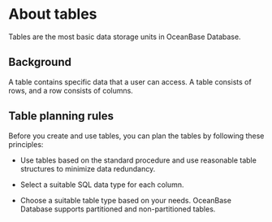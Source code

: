 # About tables

Tables are the most basic data storage units in OceanBase Database.

## Background

A table contains specific data that a user can access. A table consists of rows, and a row consists of columns.

## Table planning rules

Before you create and use tables, you can plan the tables by following these principles:

* Use tables based on the standard procedure and use reasonable table structures to minimize data redundancy.

* Select a suitable SQL data type for each column.

* Choose a suitable table type based on your needs. OceanBase Database supports partitioned and non-partitioned tables.

